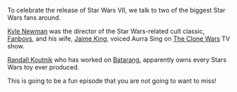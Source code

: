 To celebrate the release of Star Wars VII, we talk to two of the biggest Star Wars fans around.
 
[Kyle Newman](https://twitter.com/kyle_newman) was the director of the Star Wars-related cult classic, 
[Fanboys](http://www.imdb.com/title/tt0489049/), and his wife, 
[Jaime King](https://twitter.com/Jaime_King), voiced Aurra Sing on 
[The Clone Wars](http://www.imdb.com/title/tt0458290/) TV show.
 
[Randall Koutnik](https://twitter.com/rkoutnik) who has worked on 
[Batarang](https://github.com/angular/batarang), apparently owns every Stars Wars toy ever produced.
 
This is going to be a fun episode that you are not going to want to miss!﻿